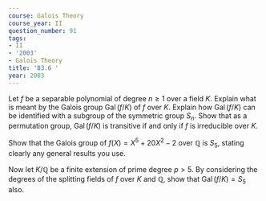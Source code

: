 ```yaml
---
course: Galois Theory
course_year: II
question_number: 91
tags:
- II
- '2003'
- Galois Theory
title: 'B3.6 '
year: 2003
---
```



Let $f$ be a separable polynomial of degree $n \geqslant 1$ over a field $K$. Explain what is meant by the Galois group $\operatorname{Gal}(f / K)$ of $f$ over $K$. Explain how $\operatorname{Gal}(f / K)$ can be identified with a subgroup of the symmetric group $S_{n}$. Show that as a permutation group, $\operatorname{Gal}(f / K)$ is transitive if and only if $f$ is irreducible over $K$.

Show that the Galois group of $f(X)=X^{5}+20 X^{2}-2$ over $\mathbb{Q}$ is $S_{5}$, stating clearly any general results you use.

Now let $K / \mathbb{Q}$ be a finite extension of prime degree $p>5$. By considering the degrees of the splitting fields of $f$ over $K$ and $\mathbb{Q}$, show that $\operatorname{Gal}(f / K)=S_{5}$ also.
